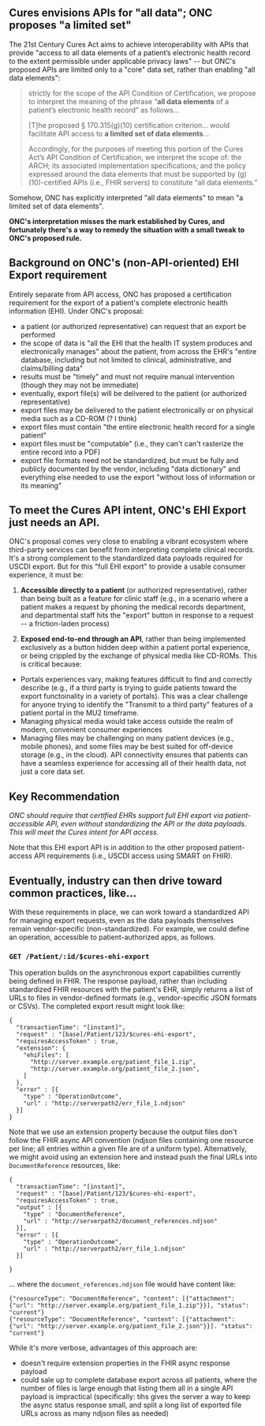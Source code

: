 ## Cures envisions APIs for "all data"; ONC proposes "a limited set"

The 21st Century Cures Act aims to achieve interoperability with APIs that provide
"access to all data elements of a patient’s electronic health record to the extent
permissible under applicable privacy laws" -- but ONC's proposed APIs are limited
only to a "core" data set, rather than enabling "all data elements":

> strictly for the scope of the API Condition of Certification, we propose to interpret the meaning of the phrase 
> “**all data elements** of a patient’s electronic health record” as follows...
>
> [T]he proposed § 170.315(g)(10) certification criterion...
> would facilitate API access to **a limited set of data elements**...
> 
> Accordingly, for the 
> purposes of meeting this portion of the Cures Act’s API Condition of Certification, we interpret 
> the scope of: the ARCH; its associated implementation specifications; and the policy expressed 
> around the data elements that must be supported by (g)(10)-certified APIs (i.e., FHIR servers) to 
> constitute “all data elements.”

Somehow, ONC has explicitly interpreted "all data elements" to mean "a limited set of data elements".

**ONC's interpretation misses the mark established by Cures, and fortunately there's a way to
remedy the situation with a small tweak to ONC's proposed rule.**

## Background on ONC's (non-API-oriented) EHI Export requirement

Entirely separate from API access, ONC has proposed a certification requirement for the
export of a patient's complete electronic health information (EHI).
Under ONC's proposal:

* a patient (or authorized representative) can request that an export be performed
* the scope of data is "all the EHI that the health IT system produces and electronically manages" about the patient, from across the EHR's "entire database, including but not limited to clinical, administrative, and claims/billing data"
* results must be "timely" and must not require manual intervention (though they may not be immediate) 
* eventually, export file(s) will be delivered to the patient (or authorized representative)
* export files may be delivered to the patient electronically or on physical media such as a CD-ROM (? I think)
* export files must contain "the entire electronic health record for a single patient"
* export files must be "computable" (i.e., they can't can't rasterize the entire record into a PDF)
* export file formats need not be standardized, but must be fully and publicly documented by the vendor, including "data dictionary" and everything else needed to use the export "without loss of information or its meaning"

## To meet the Cures API intent, ONC's EHI Export just needs an API.

ONC's proposal comes very close to enabling a vibrant ecosystem where third-party
services can benefit from interpreting complete clinical records. It's a strong
complement to the standardized data payloads required for USCDI export. But
for this "full EHI export" to provide a usable consumer experience, it must be:

1) **Accessible directly to a patient** (or authorized representative), rather than
being built as a feature for clinic staff (e.g., in a scenario where a patient makes
a request by phoning the medical records department, and departmental staff hits the
"export" button in response to a request -- a friction-laden process)

2) **Exposed end-to-end through an API**, rather than being implemented exclusively as a button
hidden deep within a patient portal experience, or being crippled by the exchange of
physical media like CD-ROMs. This is critical because:
* Portals experiences vary, making features difficult to find and correctly describe
(e.g., if a third party is trying to guide patients toward the export functoinality
in a variety of portals). This was a clear challenge for anyone trying to identify
the "Transmit to a third party" features of a patient portal in the MU2 timeframe.
* Managing physical media would take access outside the realm of modern, convenient
consumer experiences
* Managing files may be challenging on many patient devices (e.g., mobile phones),
and some files may be best suited for off-device storage (e.g., in the cloud). API
connectivity ensures that patients can have a seamless experience for accessing
all of their health data, not just a core data set.

## Key Recommendation

*ONC should require that certified EHRs support full EHI export via patient-accessible API,
even without standardizing the API or the data payloads. This will meet the Cures intent
for API access.*

Note that this EHI export API is in addition to the other proposed patient-access API requirements
(i.e., USCDI access using SMART on FHIR).

## Eventually, industry can then drive toward common practices, like...

With these requirements in place, we can work toward a standardized API for managing export
requests, even as the data payloads themselves remain vendor-specific (non-standardized).
For example, we could define an operation, accessible to patient-authorized apps, as follows.

### `GET /Patient/:id/$cures-ehi-export`

This operation builds on the asynchronous export capabilities currently being defined in FHIR.
The response payload, rather than including standardized FHIR resources with the patient's EHR,
simply returns a list of URLs to files in vendor-defined formats (e.g., vendor-specific JSON
formats or CSVs). The completed export result might look like:

```
{
  "transactionTime": "[instant]",
  "request" : "[base]/Patient/123/$cures-ehi-export", 
  "requiresAccessToken" : true,
  "extension": {
    "ehiFiles": [
      "http://server.example.org/patient_file_1.zip",
      "http://server.example.org/patient_file_2.json",
    ]
  },
  "error" : [{
    "type" : "OperationOutcome",
    "url" : "http://serverpath2/err_file_1.ndjson"
  }]
}
```

Note that we use an extension property because the output files don't follow the FHIR async API convention
(ndjson files containing one resource per line; all entries within a given file are of a uniform type).
Alternatively, we might avoid using an extension here and instead push the final URLs into `DocumentReference`
resources, like:

```
{
  "transactionTime": "[instant]",
  "request" : "[base]/Patient/123/$cures-ehi-export", 
  "requiresAccessToken" : true,
  "output" : [{
    "type" : "DocumentReference",
    "url" : "http://serverpath2/document_references.ndjson"
  }],
  "error" : [{
    "type" : "OperationOutcome",
    "url" : "http://serverpath2/err_file_1.ndjson"
  }]

}
```

... where the `document_references.ndjson` file would have content like:

```
{"resourceType": "DocumentReference", "content": [{"attachment": {"url": "http://server.example.org/patient_file_1.zip"}}], "status": "current"}
{"resourceType": "DocumentReference", "content": [{"attachment": {"url": "http://server.example.org/patient_file_2.json"}}]. "status": "current"}
```

While it's more verbose, advantages of this approach are:

* doesn't require extension properties in the FHIR async response payload
* could sale up to complete database export across all patients, where the number of files is large enough that listing them all in a single API payload is impractical (specifically: tihs gives the server a way to keep the async status response small, and split a long list of exported file URLs across as many ndjson files as needed)

